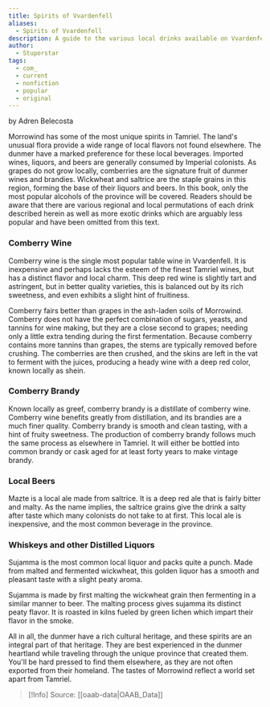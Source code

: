 ```yaml
---
title: Spirits of Vvardenfell
aliases:
  - Spirits of Vvardenfell
description: A guide to the various local drinks available on Vvardenfell.
author:
  - Stuporstar
tags:
  - com_
  - current
  - nonfiction
  - popular
  - original
---
```

by Adren Belecosta

Morrowind has some of the most unique spirits in Tamriel. The land's unusual flora provide a wide range of local flavors not found elsewhere. The dunmer have a marked preference for these local beverages. Imported wines, liquors, and beers are generally consumed by Imperial colonists. As grapes do not grow locally, comberries are the signature fruit of dunmer wines and brandies. Wickwheat and saltrice are the staple grains in this region, forming the base of their liquors and beers. In this book, only the most popular alcohols of the province will be covered. Readers should be aware that there are various regional and local permutations of each drink described herein as well as more exotic drinks which are arguably less popular and have been omitted from this text.  
### Comberry Wine
Comberry wine is the single most popular table wine in Vvardenfell. It is inexpensive and perhaps lacks the esteem of the finest Tamriel wines, but has a distinct flavor and local charm. This deep red wine is slightly tart and astringent, but in better quality varieties, this is balanced out by its rich sweetness, and even exhibits a slight hint of fruitiness.  
  
Comberry fairs better than grapes in the ash-laden soils of Morrowind. Comberry does not have the perfect combination of sugars, yeasts, and tannins for wine making, but they are a close second to grapes; needing only a little extra tending during the first fermentation. Because comberry contains more tannins than grapes, the stems are typically removed before crushing. The comberries are then crushed, and the skins are left in the vat to ferment with the juices, producing a heady wine with a deep red color, known locally as shein.  
### Comberry Brandy
Known locally as greef, comberry brandy is a distillate of comberry wine. Comberry wine benefits greatly from distillation, and its brandies are a much finer quality. Comberry brandy is smooth and clean tasting, with a hint of fruity sweetness. The production of comberry brandy follows much the same process as elsewhere in Tamriel. It will either be bottled into common brandy or cask aged for at least forty years to make vintage brandy.  
### Local Beers
Mazte is a local ale made from saltrice. It is a deep red ale that is fairly bitter and malty. As the name implies, the saltrice grains give the drink a salty after taste which many colonists do not take to at first. This local ale is inexpensive, and the most common beverage in the province.  
### Whiskeys and other Distilled Liquors
Sujamma is the most common local liquor and packs quite a punch. Made from malted and fermented wickwheat, this golden liquor has a smooth and pleasant taste with a slight peaty aroma.  
  
Sujamma is made by first malting the wickwheat grain then fermenting in a similar manner to beer. The malting process gives sujamma its distinct peaty flavor. It is roasted in kilns fueled by green lichen which impart their flavor in the smoke.

All in all, the dunmer have a rich cultural heritage, and these spirits are an integral part of that heritage. They are best experienced in the dunmer heartland while traveling through the unique province that created them. You'll be hard pressed to find them elsewhere, as they are not often exported from their homeland. The tastes of Morrowind reflect a world set apart from Tamriel.

> [!Info]
> Source: [[oaab-data|OAAB_Data]]